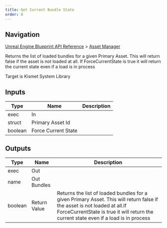 ```yaml
---
title: Get Current Bundle State
order: 8
---
```

## Navigation

[Unreal Engine Blueprint API Reference](https://dev.epicgames.com/documentation/en-us/unreal-engine/BlueprintAPI) > [Asset Manager](https://dev.epicgames.com/documentation/en-us/unreal-engine/BlueprintAPI/AssetManager)

Returns the list of loaded bundles for a given Primary Asset. This will return false if the asset is not loaded at all.
If ForceCurrentState is true it will return the current state even if a load is in process

Target is Kismet System Library

## Inputs

| Type | Name | Description |
| --- | --- | --- |
| exec | In |  |
| struct | Primary Asset Id |  |
| boolean | Force Current State |  |

## Outputs

| Type | Name | Description |
| --- | --- | --- |
| exec | Out |  |
| name | Out Bundles |  |
| boolean | Return Value | Returns the list of loaded bundles for a given Primary Asset. This will return false if the asset is not loaded at all.If ForceCurrentState is true it will return the current state even if a load is in process |
